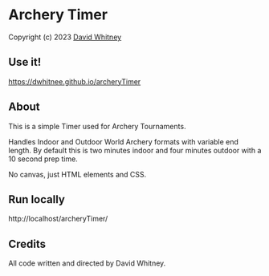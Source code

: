 # Archery Timer
Copyright (c) 2023 <a href="http://dwhitnee.s3-website-us-east-1.amazonaws.com/">David Whitney</a>

## Use it!
https://dwhitnee.github.io/archeryTimer

## About
This is a simple Timer used for Archery Tournaments.

Handles Indoor and Outdoor World Archery formats with variable end length.
By default this is two minutes indoor and four minutes outdoor with a 10 second prep time.

No canvas, just HTML elements and CSS.

## Run locally
http://localhost/archeryTimer/

## Credits
All code written and directed by David Whitney.
